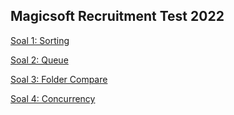 ## Magicsoft Recruitment Test 2022

[Soal 1: Sorting ](./sorting)

[Soal 2: Queue](./queue)

[Soal 3: Folder Compare](./compare)

[Soal 4: Concurrency](./concurrency)